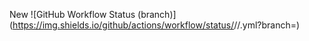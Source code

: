 New
![GitHub Workflow Status (branch)](https://img.shields.io/github/actions/workflow/status/<username>/<repository>/<action file name>.yml?branch=<master branch>)